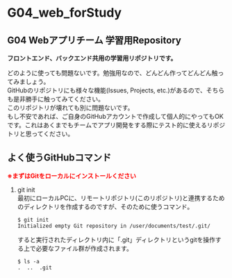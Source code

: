 # G04_web_forStudy

## G04 Webアプリチーム 学習用Repository
**フロントエンド、バックエンド共用の学習用リポジトリです。**  

  どのように使っても問題ないです。勉強用なので、どんどん作ってどんどん触ってみましょう。  
  GitHubのリポジトリにも様々な機能(Issues, Projects, etc.)があるので、そちらも是非勝手に触ってみてください。  
  このリポジトリが壊れても別に問題ないです。  
  もし不安であれば、ご自身のGitHubアカウントで作成して個人的にやってもOKです。これはあくまでもチームでアプリ開発をする際にテスト的に使えるリポジトリと思ってください。  


## よく使うGitHubコマンド
**<span style="color: Red; ">※まずはGitをローカルにインストールください</span>**  

1.  git init  
    最初にローカルPCに、リモートリポジトリ(このリポジトリ)と連携するためのディレクトリを作成するのですが、そのために使うコマンド。
    ```git:git init  
    $ git init
    Initialized empty Git repository in /user/documents/test/.git/
    ```
    すると実行されたディレクトリ内に「.git」ディレクトリというgitを操作する上で必要なファイル群が作成されます。
    ```git:
    $ ls -a
    .  ..  .git
    ```
    
